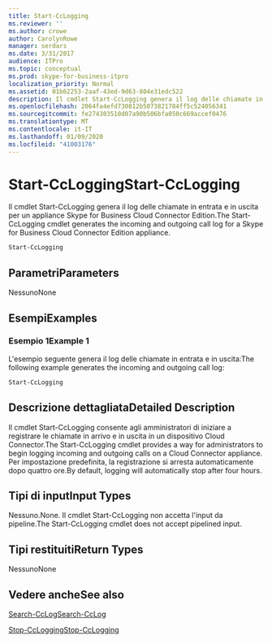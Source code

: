 ```yaml
---
title: Start-CcLogging
ms.reviewer: ''
ms.author: crowe
author: CarolynRowe
manager: serdars
ms.date: 3/31/2017
audience: ITPro
ms.topic: conceptual
ms.prod: skype-for-business-itpro
localization_priority: Normal
ms.assetid: 01b62253-2aaf-43ed-9d63-804e31edc522
description: Il cmdlet Start-CcLogging genera il log delle chiamate in entrata e in uscita per un appliance Skype for Business Cloud Connector Edition.
ms.openlocfilehash: 2064fa4efd730812b5073821784ff5c524056341
ms.sourcegitcommit: fe274303510d07a90b506bfa050c669accef0476
ms.translationtype: MT
ms.contentlocale: it-IT
ms.lasthandoff: 01/09/2020
ms.locfileid: "41003176"
---
```

# <a name="start-cclogging"></a><span data-ttu-id="f6720-103">Start-CcLogging</span><span class="sxs-lookup"><span data-stu-id="f6720-103">Start-CcLogging</span></span>
 
<span data-ttu-id="f6720-104">Il cmdlet Start-CcLogging genera il log delle chiamate in entrata e in uscita per un appliance Skype for Business Cloud Connector Edition.</span><span class="sxs-lookup"><span data-stu-id="f6720-104">The Start-CcLogging cmdlet generates the incoming and outgoing call log for a Skype for Business Cloud Connector Edition appliance.</span></span> 
  
```powershell
Start-CcLogging
```

## <a name="parameters"></a><span data-ttu-id="f6720-105">Parametri</span><span class="sxs-lookup"><span data-stu-id="f6720-105">Parameters</span></span>

<span data-ttu-id="f6720-106">Nessuno</span><span class="sxs-lookup"><span data-stu-id="f6720-106">None</span></span>
  
## <a name="examples"></a><span data-ttu-id="f6720-107">Esempi</span><span class="sxs-lookup"><span data-stu-id="f6720-107">Examples</span></span>
<span data-ttu-id="f6720-108"><a name="Examples"> </a></span><span class="sxs-lookup"><span data-stu-id="f6720-108"></span></span>

### <a name="example-1"></a><span data-ttu-id="f6720-109">Esempio 1</span><span class="sxs-lookup"><span data-stu-id="f6720-109">Example 1</span></span>

<span data-ttu-id="f6720-110">L'esempio seguente genera il log delle chiamate in entrata e in uscita:</span><span class="sxs-lookup"><span data-stu-id="f6720-110">The following example generates the incoming and outgoing call log:</span></span>
  
```powershell
Start-CcLogging
```

## <a name="detailed-description"></a><span data-ttu-id="f6720-111">Descrizione dettagliata</span><span class="sxs-lookup"><span data-stu-id="f6720-111">Detailed Description</span></span>
<span data-ttu-id="f6720-112"><a name="DetailedDescription"> </a></span><span class="sxs-lookup"><span data-stu-id="f6720-112"></span></span>

<span data-ttu-id="f6720-113">Il cmdlet Start-CcLogging consente agli amministratori di iniziare a registrare le chiamate in arrivo e in uscita in un dispositivo Cloud Connector.</span><span class="sxs-lookup"><span data-stu-id="f6720-113">The Start-CcLogging cmdlet provides a way for administrators to begin logging incoming and outgoing calls on a Cloud Connector appliance.</span></span> <span data-ttu-id="f6720-114">Per impostazione predefinita, la registrazione si arresta automaticamente dopo quattro ore.</span><span class="sxs-lookup"><span data-stu-id="f6720-114">By default, logging will automatically stop after four hours.</span></span>
  
## <a name="input-types"></a><span data-ttu-id="f6720-115">Tipi di input</span><span class="sxs-lookup"><span data-stu-id="f6720-115">Input Types</span></span>
<span data-ttu-id="f6720-116"><a name="InputTypes"> </a></span><span class="sxs-lookup"><span data-stu-id="f6720-116"></span></span>

<span data-ttu-id="f6720-117">Nessuno.</span><span class="sxs-lookup"><span data-stu-id="f6720-117">None.</span></span> <span data-ttu-id="f6720-118">Il cmdlet Start-CcLogging non accetta l'input da pipeline.</span><span class="sxs-lookup"><span data-stu-id="f6720-118">The Start-CcLogging cmdlet does not accept pipelined input.</span></span>
  
## <a name="return-types"></a><span data-ttu-id="f6720-119">Tipi restituiti</span><span class="sxs-lookup"><span data-stu-id="f6720-119">Return Types</span></span>
<span data-ttu-id="f6720-120"><a name="ReturnTypes"> </a></span><span class="sxs-lookup"><span data-stu-id="f6720-120"></span></span>

<span data-ttu-id="f6720-121">Nessuno</span><span class="sxs-lookup"><span data-stu-id="f6720-121">None</span></span>
  
## <a name="see-also"></a><span data-ttu-id="f6720-122">Vedere anche</span><span class="sxs-lookup"><span data-stu-id="f6720-122">See also</span></span>
<span data-ttu-id="f6720-123"><a name="ReturnTypes"> </a></span><span class="sxs-lookup"><span data-stu-id="f6720-123"></span></span>

[<span data-ttu-id="f6720-124">Search-CcLog</span><span class="sxs-lookup"><span data-stu-id="f6720-124">Search-CcLog</span></span>](search-cclog.md)
  
[<span data-ttu-id="f6720-125">Stop-CcLogging</span><span class="sxs-lookup"><span data-stu-id="f6720-125">Stop-CcLogging</span></span>](stop-cclogging.md)
  

